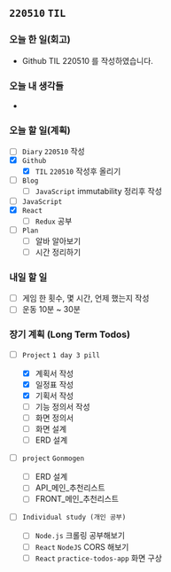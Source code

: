 ## `220510` `TIL`

### 오늘 한 일(회고)

- Github TIL 220510 를 작성하였습니다.

### 오늘 내 생각들

-

### 오늘 할 일(계획)

- [ ] `Diary` `220510` 작성
- [x] `Github`
  - [x] `TIL` `220510` 작성후 올리기
- [ ] `Blog`
  - [ ] `JavaScript` immutability 정리후 작성
- [ ] `JavaScript`
- [x] `React`
  - [ ] `Redux` 공부
- [ ] `Plan`
  - [ ] 알바 알아보기
  - [ ] 시간 정리하기

### 내일 할 일

- [ ] 게임 한 횟수, 몇 시간, 언제 했는지 작성
- [ ] 운동 10분 ~ 30분

### 장기 계획 (Long Term Todos)

- [ ] `Project` `1 day 3 pill`

  - [x] 계획서 작성
  - [x] 일정표 작성
  - [x] 기획서 작성
  - [ ] 기능 정의서 작성
  - [ ] 화면 정의서
  - [ ] 화면 설계
  - [ ] ERD 설계

- [ ] `project` `Gonmogen`

  - [ ] ERD 설계
  - [ ] API\_메인\_추천리스트
  - [ ] FRONT\_메인\_추천리스트

- [ ] `Individual study (개인 공부)`
  - [ ] `Node.js` 크롤링 공부해보기
  - [ ] `React` `NodeJS` CORS 해보기
  - [ ] `React` `practice-todos-app` 화면 구상
